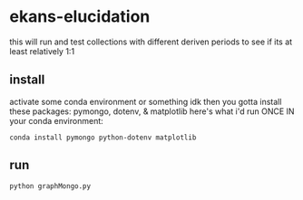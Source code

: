 # ekans-elucidation
this will run and test collections with different deriven periods to see if its at least relatively 1:1

## install
activate some conda environment or something idk
then you gotta install these packages:
pymongo, dotenv, & matplotlib
here's what i'd run ONCE IN your conda environment:
```
conda install pymongo python-dotenv matplotlib
```

## run
```
python graphMongo.py
```